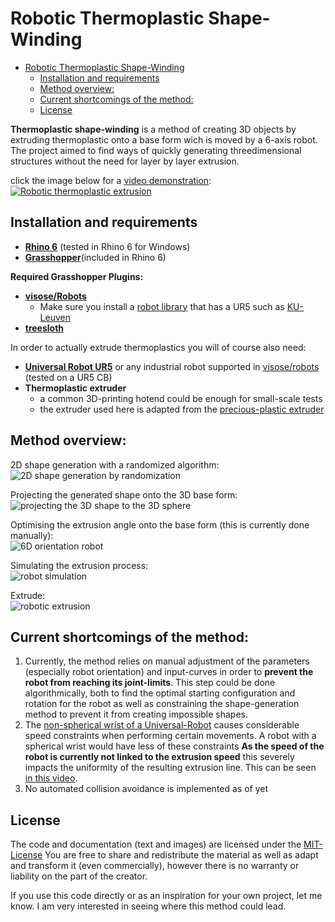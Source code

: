 

# Robotic Thermoplastic Shape-Winding

- [Robotic Thermoplastic Shape-Winding](#robotic-thermoplastic-shape-winding)
  * [Installation and requirements](#installation-and-requirements)
  * [Method overview:](#method-overview-)
  * [Current shortcomings of the method:](#current-shortcomings-of-the-method-)
  * [License](#license)

**Thermoplastic shape-winding** is a method of creating 3D objects by extruding thermoplastic onto a base form wich is moved by a 6-axis robot. 
The project aimed to find ways of quickly generating threedimensional structures without the need for layer by layer extrusion. 

click the image below for a [video demonstration](http://www.youtube.com/watch?v=9nkImklokDo): 
[![Robotic thermoplastic extrusion ](/images_and_animations/yt_thumbnail01.png)](http://www.youtube.com/watch?v=9nkImklokDo "Robotic thermoplastic shapewinding")



## Installation and requirements 

- [**Rhino 6**](https://www.rhino3d.com/6) (tested in Rhino 6 for Windows)
- [**Grasshopper**](https://www.rhino3d.com/6/new/grasshopper)(included in Rhino 6)

**Required Grasshopper Plugins:** 

- [**visose/Robots**](https://github.com/visose/Robots/)
  - Make sure you install a [robot library](https://github.com/visose/Robots/wiki/Robot-libraries) that has a UR5 such as [KU-Leuven](https://github.com/visose/Robots/wiki/Robot-libraries#ku-leuven)
- [**treesloth**](https://www.food4rhino.com/app/treesloth)



In order to actually extrude thermoplastics you will of course also need: 

- [**Universal Robot UR5**](https://www.universal-robots.com/products/ur5-robot/) or any industrial robot supported in [visose/robots](https://github.com/visose/Robots/wiki/Robot-libraries) (tested on a UR5 CB)
- **Thermoplastic extruder**
  - a common 3D-printing hotend could be enough for small-scale tests
  - the extruder used here is adapted from the [precious-plastic extruder](https://community.preciousplastic.com/academy/build/extrusion)






## Method overview: 
2D shape generation with a randomized algorithm:  
![2D shape generation by randomization](https://media.giphy.com/media/ZDFOcmuQBokXXDcpuF/giphy.gif)

Projecting the generated shape onto the 3D base form:   
![projecting the 3D shape to the 3D sphere](https://media.giphy.com/media/W4XHigYEZNN6xbh7s5/giphy.gif)

Optimising the extrusion angle onto the base form (this is currently done manually):  
![6D orientation robot](https://media.giphy.com/media/d8LBkWQdMqfxGP67hf/giphy.gif)

Simulating the extrusion process:  
![robot simulation](https://media.giphy.com/media/Vi0BAiefmNuPssO3cX/giphy.gif)



Extrude:  
![robotic extrusion](https://media.giphy.com/media/j3zHDjf85XNVVQvBMN/giphy-downsized-large.gif)


## Current shortcomings of the method:

1. Currently, the method relies on manual adjustment of the parameters (especially robot orientation) and input-curves in order to **prevent the robot from reaching its joint-limits**. This step could be done algorithmically, both to find the optimal starting configuration and rotation for the robot as well as constraining the shape-generation method to prevent it from creating impossible shapes. 
2. The [non-spherical wrist of a Universal-Robot](https://www.researchgate.net/profile/Khaled_Elashry2/publication/300721200/figure/fig2/AS:469636585136131@1488981495794/Difference-between-spherical-and-non-spherical-wrist-robots_W640.jpg) causes considerable speed constraints when performing certain movements. A robot with a spherical wrist would have less of these constraints
   **As the speed of the robot is currently not linked to the extrusion speed** this severely impacts the uniformity of the resulting extrusion line. This can be seen [in this video](https://youtu.be/IVRG1TSqpIU).
3. No automated collision avoidance is implemented as of yet

## License 
The code and documentation (text and images) are licensed under the [MIT-License](https://github.com/robin-gdwl/gh_thermoplastic_shapewinding/blob/master/LICENSE)
You are free to share and redistribute the material as well as adapt and transform it (even commercially), however there is no warranty or liability on the part of the creator.

If you use this code directly or as an inspiration for your own project, let me know. I am very interested in seeing where this method could lead. 


